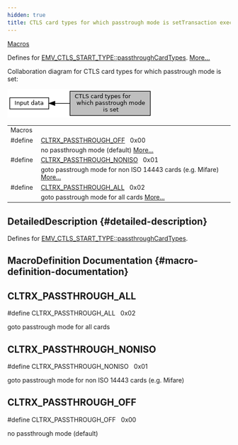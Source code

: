 ```yaml
---
hidden: true
title: CTLS card types for which passtrough mode is setTransaction execution » Input data
---
```


[Macros](#define-members)

Defines for <a href="group___d_e_f___f_l_o_w___i_n_p_u_t.md#a6e4c160c32a77b556aa14495cc0961c5">EMV_CTLS_START_TYPE::passthroughCardTypes</a>. [More\...](#details)

Collaboration diagram for CTLS card types for which passtrough mode is set:

![](group___c_l_t_r_x___p_a_s_s_t_r_o_u_g_h.png)

|  |  |
|----|----|
| Macros |  |
| #define  | [CLTRX_PASSTHROUGH_OFF](#ga876dd8c064dae4d0500acba0d3450d48)   0x00 |
|   | no passthrough mode (default) [More\...](#ga876dd8c064dae4d0500acba0d3450d48)<br/> |
| #define  | [CLTRX_PASSTHROUGH_NONISO](#ga680b72a9699246bd218b6bf66077e669)   0x01 |
|   | goto passtrough mode for non ISO 14443 cards (e.g. Mifare) [More\...](#ga680b72a9699246bd218b6bf66077e669)<br/> |
| #define  | [CLTRX_PASSTHROUGH_ALL](#gaf0bcc752a859f20fad2111759aab7728)   0x02 |
|   | goto passtrough mode for all cards [More\...](#gaf0bcc752a859f20fad2111759aab7728)<br/> |

## DetailedDescription {#detailed-description}

Defines for <a href="group___d_e_f___f_l_o_w___i_n_p_u_t.md#a6e4c160c32a77b556aa14495cc0961c5">EMV_CTLS_START_TYPE::passthroughCardTypes</a>.

## MacroDefinition Documentation {#macro-definition-documentation}

## CLTRX_PASSTHROUGH_ALL <a href="#gaf0bcc752a859f20fad2111759aab7728" id="gaf0bcc752a859f20fad2111759aab7728"></a>

<p>#define CLTRX_PASSTHROUGH_ALL   0x02</p>

goto passtrough mode for all cards

## CLTRX_PASSTHROUGH_NONISO <a href="#ga680b72a9699246bd218b6bf66077e669" id="ga680b72a9699246bd218b6bf66077e669"></a>

<p>#define CLTRX_PASSTHROUGH_NONISO   0x01</p>

goto passtrough mode for non ISO 14443 cards (e.g. Mifare)

## CLTRX_PASSTHROUGH_OFF <a href="#ga876dd8c064dae4d0500acba0d3450d48" id="ga876dd8c064dae4d0500acba0d3450d48"></a>

<p>#define CLTRX_PASSTHROUGH_OFF   0x00</p>

no passthrough mode (default)
